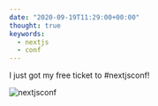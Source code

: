 ```yaml
---
date: "2020-09-19T11:29:00+00:00"
thought: true
keywords:
  - nextjs
  - conf
---
```


I just got my free ticket to #nextjsconf!

![](ticket.png "nextjsconf")
